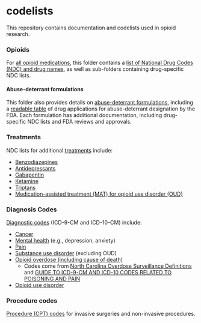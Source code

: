 # codelists

This repository contains documentation and codelists used in opioid research. 

### Opioids

For [all opioid medications](docs/opioids/all_opioids), this folder contains a [list of National Drug Codes (NDC) and drug names](docs/opioids/all_opioids/opioid_NDCs.csv), as well as sub-folders containing drug-specific NDC lists.

#### Abuse-deterrant formulations

This folder also provides details on [abuse-deterrant formulations](docs/opioids/ADFs), including a [readable table](docs/opioids/ADFs/index.md) of drug applications for abuse-deterrant designation by the FDA. Each formulation has additional documentation, including drug-specific NDC lists and FDA reviews and approvals.

### Treatments

NDC lists for additional [treatments](docs/treatments) include:

* [Benzodiazepines](docs/treatments/benzodiazepines)
* [Antidepressants](docs/treatments/antidepressants)
* [Gabapentin](docs/treatments/gabapentin)
* [Ketamine](docs/treatments/ketamine)
* [Triptans](docs/treatments/triptans)
* [Medication-assisted treatment (MAT) for opioid use disorder (OUD)](docs/treatments/MAT_for_OUD)

### Diagnosis Codes

[Diagnostic codes](docs/diagnosis_codes) (ICD-9-CM and ICD-10-CM) include:

* [Cancer](docs/diagnosis_codes/cancer)
* [Mental health](docs/diagnosis_codes/mental_health) (e.g., depression, anxiety)
* [Pain](docs/diagnosis_codes/pain) 
* [Substance use disorder](docs/diagnosis_codes/MAT_for_OUD) (excluding OUD)
* [Opioid overdose (including cause of death)](docs/diagnosis_codes/opioid_overdose)
  * Codes come from [North Carolina Overdose Surveillance Definitions](https://www.injuryfreenc.ncdhhs.gov/DataSurveillance/poisoning/SummaryTableforPoisoningDefinitions-13Nov18-FINAL.pdf) and [GUIDE TO ICD-9-CM AND ICD-10 CODES RELATED TO POISONING AND PAIN](https://www.cdc.gov/drugoverdose/pdf/pdo_guide_to_icd-9-cm_and_icd-10_codes-a.pdf)
* [Opioid use disorder](docs/diagnosis_codes/opioid_use_disorder)


### Procedure codes

[Procedure (CPT) codes](docs/procedure_codes) for invasive surgeries and non-invasive procedures.

 
 
